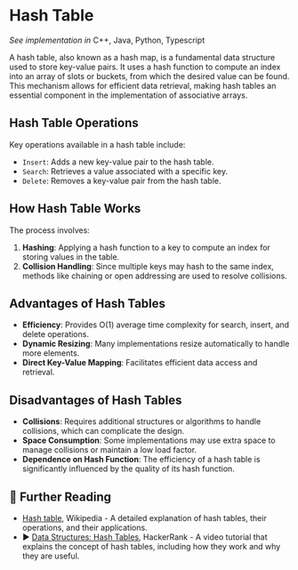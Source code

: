 # Hash Table

*See implementation in*
C++,
Java,
Python,
Typescript

A hash table, also known as a hash map, is a fundamental data structure used to store key-value pairs. It uses a hash function to compute an index into an array of slots or buckets, from which the desired value can be found. This mechanism allows for efficient data retrieval, making hash tables an essential component in the implementation of associative arrays.

## Hash Table Operations

Key operations available in a hash table include:

- `Insert`: Adds a new key-value pair to the hash table.
- `Search`: Retrieves a value associated with a specific key.
- `Delete`: Removes a key-value pair from the hash table.

## How Hash Table Works

The process involves:

1. **Hashing**: Applying a hash function to a key to compute an index for storing values in the table.
2. **Collision Handling**: Since multiple keys may hash to the same index, methods like chaining or open addressing are used to resolve collisions.

## Advantages of Hash Tables

- **Efficiency**: Provides O(1) average time complexity for search, insert, and delete operations.
- **Dynamic Resizing**: Many implementations resize automatically to handle more elements.
- **Direct Key-Value Mapping**: Facilitates efficient data access and retrieval.

## Disadvantages of Hash Tables

- **Collisions**: Requires additional structures or algorithms to handle collisions, which can complicate the design.
- **Space Consumption**: Some implementations may use extra space to manage collisions or maintain a low load factor.
- **Dependence on Hash Function**: The efficiency of a hash table is significantly influenced by the quality of its hash function.

## 🔗 Further Reading

- [Hash table](https://en.wikipedia.org/wiki/Hash_table), Wikipedia - A detailed explanation of hash tables, their operations, and their applications.
- ▶️ [Data Structures: Hash Tables](https://www.youtube.com/watch?v=shs0KM3wKv8&t=71s&ab_channel=HackerRank), HackerRank - A video tutorial that explains the concept of hash tables, including how they work and why they are useful.
